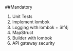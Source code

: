 ##Mandatory 
	
1. Unit Tests
2. Implement lombok <img src="https://image.similarpng.com/very-thumbnail/2021/05/Checkmark-green-tick-isolated-on-transparent-background-PNG.png" width="15" height="15"> 
3. Logging with lombok + Slf4j <img src="https://image.similarpng.com/very-thumbnail/2021/05/Checkmark-green-tick-isolated-on-transparent-background-PNG.png" width="15" height="15">  
4. MapStruct
5. Builder with lombok <img src="https://image.similarpng.com/very-thumbnail/2021/05/Checkmark-green-tick-isolated-on-transparent-background-PNG.png" width="15" height="15"> 
6. API gateway security
	
	
	
